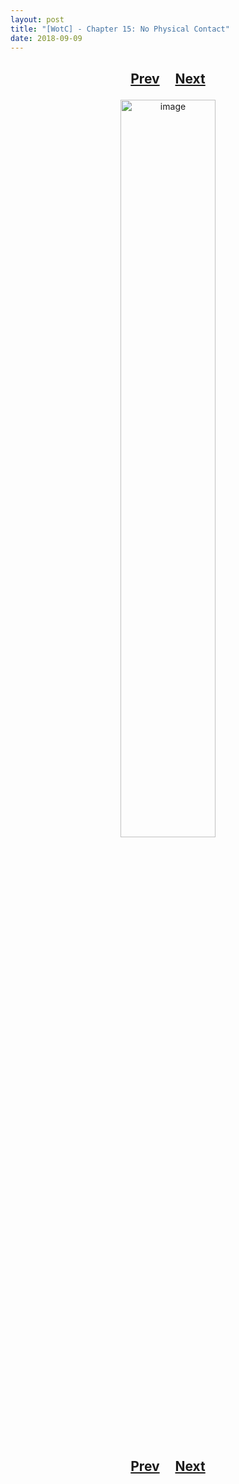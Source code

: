 ```yaml
---
layout: post
title: "[WotC] - Chapter 15: No Physical Contact"
date: 2018-09-09
---
```


<h2>
  <p style="text-align:center;">
    <a href="/wingsofthechorus/archive/2018/07/29/chapter14">Prev</a>
    &nbsp;&nbsp;&nbsp;
    <a href="/wingsofthechorus/archive/2018/09/14/chapter16">Next</a>
  </p>
</h2>

<p style="text-align:center;">
  <img src="/wingsofthechorus/images/comics/c15.png" width="55%" alt="image"/>
</p>

<h2>
  <p style="text-align:center;">
    <a href="/wingsofthechorus/archive/2018/07/29/chapter14">Prev</a>
    &nbsp;&nbsp;&nbsp;
    <a href="/wingsofthechorus/archive/2018/09/14/chapter16">Next</a>
  </p>
</h2>
